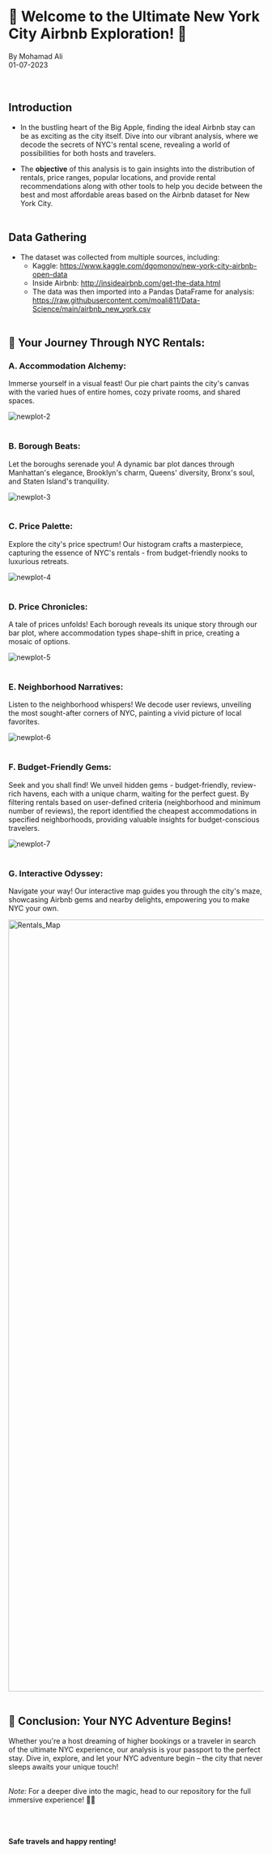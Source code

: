 # 🌟 Welcome to the Ultimate New York City Airbnb Exploration! 🌟

  
By Mohamad Ali  
01-07-2023  
<br><br>

## Introduction
 - In the bustling heart of the Big Apple, finding the ideal Airbnb stay can be as exciting as the city itself. Dive into our vibrant analysis, where we decode the secrets of NYC's rental scene, revealing a world of possibilities for both hosts and travelers.
 
 - The **objective** of this analysis is to gain insights into the distribution of rentals, price ranges, popular locations, and provide rental recommendations along with other tools to help you decide between the best and most affordable areas based on the Airbnb dataset for New York City.
<br><br>

## Data Gathering
 - The dataset was collected from multiple sources, including:
   - Kaggle: https://www.kaggle.com/dgomonov/new-york-city-airbnb-open-data
   - Inside Airbnb: http://insideairbnb.com/get-the-data.html
   - The data was then imported into a Pandas DataFrame for analysis: https://raw.githubusercontent.com/moali811/Data-Science/main/airbnb_new_york.csv
 <br><br>
 
## 🏡 Your Journey Through NYC Rentals: 
  ### A. Accommodation Alchemy:
  Immerse yourself in a visual feast! Our pie chart paints the city's canvas with the varied hues of entire homes, cozy private rooms, and shared spaces.
  
  ![newplot-2](https://github.com/moali811/Airbnb-Data-Analysis/assets/59733199/8a169f06-9ccb-4ad9-8cdb-4c05303cab12)
<br><br>

  ### B. Borough Beats:
  Let the boroughs serenade you! A dynamic bar plot dances through Manhattan's elegance, Brooklyn's charm, Queens' diversity, Bronx's soul, and Staten Island's tranquility.
  
  ![newplot-3](https://github.com/moali811/Airbnb-Data-Analysis/assets/59733199/5c5553e0-1664-4c6b-9e4f-ade023ff6997)
<br><br>

  ### C. Price Palette:
  Explore the city's price spectrum! Our histogram crafts a masterpiece, capturing the essence of NYC's rentals - from budget-friendly nooks to luxurious retreats.
  
  ![newplot-4](https://github.com/moali811/Airbnb-Data-Analysis/assets/59733199/44fb7017-da13-4ac6-95e0-23bd5c7770d7)
<br><br>

  ### D. Price Chronicles:
  A tale of prices unfolds! Each borough reveals its unique story through our bar plot, where accommodation types shape-shift in price, creating a mosaic of options.

  ![newplot-5](https://github.com/moali811/Airbnb-Data-Analysis/assets/59733199/d9fee747-a29a-4aa3-aac6-8779b937d8b1)
<br><br>

  ### E. Neighborhood Narratives:
  Listen to the neighborhood whispers! We decode user reviews, unveiling the most sought-after corners of NYC, painting a vivid picture of local favorites.

  ![newplot-6](https://github.com/moali811/Airbnb-Data-Analysis/assets/59733199/56623ab4-e4b3-4ec8-adf6-96723edda91d)
<br><br>

  ### F. Budget-Friendly Gems:
  Seek and you shall find! We unveil hidden gems - budget-friendly, review-rich havens, each with a unique charm, waiting for the perfect guest. By filtering rentals based on user-defined criteria (neighborhood and minimum number of reviews), the report identified the cheapest accommodations in specified neighborhoods, providing valuable insights for budget-conscious travelers.

  ![newplot-7](https://github.com/moali811/Airbnb-Data-Analysis/assets/59733199/ce1ec0a0-61cc-475b-90fe-74479a28ccbc)
<br><br>


  ### G. Interactive Odyssey:
  Navigate your way! Our interactive map guides you through the city's maze, showcasing Airbnb gems and nearby delights, empowering you to make NYC your own.

  <img width="1522" alt="Rentals_Map" src="https://github.com/moali811/Airbnb-Data-Analysis/assets/59733199/ed6dce6b-341e-4899-bccb-d9101492a229">  
<br><br>

## 🎉 Conclusion: Your NYC Adventure Begins!
Whether you're a host dreaming of higher bookings or a traveler in search of the ultimate NYC experience, our analysis is your passport to the perfect stay. Dive in, explore, and let your NYC adventure begin – the city that never sleeps awaits your unique touch!
<br><br>

*Note:* For a deeper dive into the magic, head to our repository for the full immersive experience! 🚀🗽
<br><br>
<br><br>

**Safe travels and happy renting!**

